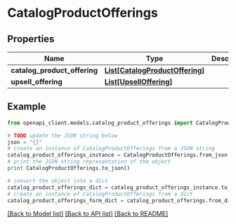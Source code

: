 # CatalogProductOfferings


## Properties
Name | Type | Description | Notes
------------ | ------------- | ------------- | -------------
**catalog_product_offering** | [**List[CatalogProductOffering]**](CatalogProductOffering.md) |  | [optional] 
**upsell_offering** | [**List[UpsellOffering]**](UpsellOffering.md) |  | [optional] 

## Example

```python
from openapi_client.models.catalog_product_offerings import CatalogProductOfferings

# TODO update the JSON string below
json = "{}"
# create an instance of CatalogProductOfferings from a JSON string
catalog_product_offerings_instance = CatalogProductOfferings.from_json(json)
# print the JSON string representation of the object
print CatalogProductOfferings.to_json()

# convert the object into a dict
catalog_product_offerings_dict = catalog_product_offerings_instance.to_dict()
# create an instance of CatalogProductOfferings from a dict
catalog_product_offerings_form_dict = catalog_product_offerings.from_dict(catalog_product_offerings_dict)
```
[[Back to Model list]](../README.md#documentation-for-models) [[Back to API list]](../README.md#documentation-for-api-endpoints) [[Back to README]](../README.md)


